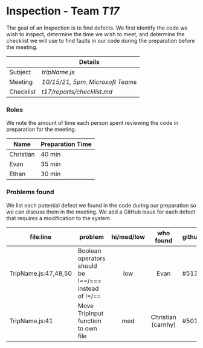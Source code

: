# Inspection - Team *T17* 

The goal of an Inspection is to find defects.
We first identify the code we wish to inspect, determine the time we wish to meet, and determine the checklist we will use to find faults in our code during the preparation before the meeting.

|  | Details |
| ----- | ----- |
| Subject | *tripName.js* |
| Meeting | *10/15/21, 5pm, Microsoft Teams* |
| Checklist | *t17/reports/checklist.md* |

### Roles

We note the amount of time each person spent reviewing the code in preparation for the meeting.

| Name | Preparation Time |
| ---- | ---- |
| Christian | 40 min |
| Evan | 35 min |
| Ethan | 30 min |



### Problems found

We list each potential defect we found in the code during our preparation so we can discuss them in the meeting.
We add a GitHub issue for each defect that requires a modification to the system.

| file:line | problem | hi/med/low | who found | github#  |
| --- | --- | :---: | :---: | --- |
| TripName.js:47,48,50 | Boolean operators should be !==/=== instead of !=/== | low | Evan | #513 |
|  TripName.js:41 | Move TripInput function to own file | med | Christian (carnhy) | #501 |

